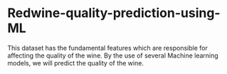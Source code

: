 # Redwine-quality-prediction-using-ML
This dataset has the fundamental features which are responsible for affecting the quality of the wine. By the use of several Machine learning models, we will predict the quality of the wine.
